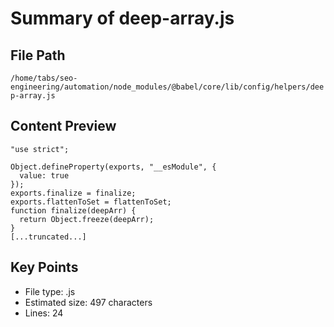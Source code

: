 # Summary of deep-array.js
  
## File Path
`/home/tabs/seo-engineering/automation/node_modules/@babel/core/lib/config/helpers/deep-array.js`

## Content Preview
```
"use strict";

Object.defineProperty(exports, "__esModule", {
  value: true
});
exports.finalize = finalize;
exports.flattenToSet = flattenToSet;
function finalize(deepArr) {
  return Object.freeze(deepArr);
}
[...truncated...]
```

## Key Points
- File type: .js
- Estimated size: 497 characters
- Lines: 24
